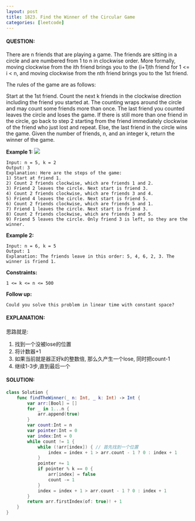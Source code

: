```yaml
---
layout: post
title: 1823. Find the Winner of the Circular Game
categories: [leetcode]
---
```

#### QUESTION:
There are n friends that are playing a game. The friends are sitting in a circle and are numbered from 1 to n in clockwise order. More formally, moving clockwise from the ith friend brings you to the (i+1)th friend for 1 <= i < n, and moving clockwise from the nth friend brings you to the 1st friend.

The rules of the game are as follows:

Start at the 1st friend.
Count the next k friends in the clockwise direction including the friend you started at. The counting wraps around the circle and may count some friends more than once.
The last friend you counted leaves the circle and loses the game.
If there is still more than one friend in the circle, go back to step 2 starting from the friend immediately clockwise of the friend who just lost and repeat.
Else, the last friend in the circle wins the game.
Given the number of friends, n, and an integer k, return the winner of the game.

 

__Example 1:__
![](https://assets.leetcode.com/uploads/2021/03/25/ic234-q2-ex11.png)
```
Input: n = 5, k = 2
Output: 3
Explanation: Here are the steps of the game:
1) Start at friend 1.
2) Count 2 friends clockwise, which are friends 1 and 2.
3) Friend 2 leaves the circle. Next start is friend 3.
4) Count 2 friends clockwise, which are friends 3 and 4.
5) Friend 4 leaves the circle. Next start is friend 5.
6) Count 2 friends clockwise, which are friends 5 and 1.
7) Friend 1 leaves the circle. Next start is friend 3.
8) Count 2 friends clockwise, which are friends 3 and 5.
9) Friend 5 leaves the circle. Only friend 3 is left, so they are the winner.
```
__Example 2:__
```
Input: n = 6, k = 5
Output: 1
Explanation: The friends leave in this order: 5, 4, 6, 2, 3. The winner is friend 1.
```

__Constraints:__
```
1 <= k <= n <= 500
```
 

__Follow up:__
```
Could you solve this problem in linear time with constant space?
```
#### EXPLANATION:

思路就是:   
1. 找到一个没被lose的位置  
2. 将计数器+1
3. 如果当前就是器正好k的整数倍, 那么久产生一个lose, 同时把count-1
4. 继续1-3步,直到最后一个

#### SOLUTION:
```swift
class Solution {
    func findTheWinner(_ n: Int, _ k: Int) -> Int {
        var arr:[Bool] = []
        for _ in 1...n {
            arr.append(true)
        }
        var count:Int = n
        var pointer:Int = 0
        var index:Int = 0
        while count != 1 {
            while (!arr[index]) { // 首先找到一个位置
                index = index + 1 > arr.count - 1 ? 0 : index + 1
            }
            pointer += 1
            if pointer % k == 0 {
                arr[index] = false
                count -= 1
            }
            index = index + 1 > arr.count - 1 ? 0 : index + 1
        }
        return arr.firstIndex(of: true)! + 1
    }
}
```
